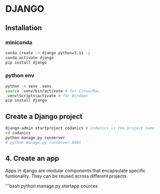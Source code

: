 # DJANGO

## Installation

### miniconda
```bash
conda create -n django python=3.11 -y
conda activate django
pip install django
```

### python env
```bash
python -m venv .venv
source .venv/bin/activate # for Linux/Mac
.venv\Scripts\activate # for Windows
pip install django
```

## Create a Django project
```bash
django-admin startproject codanics # codanics is the project name
cd codanics
python manage.py runserver
# python manage.py runserver 8001
```
## 4. Create an app 

Apps in django are modular components that encapsulate specific funtionality.
They can be reused across different projects.



'''bash 
python manage.py startapp cources

